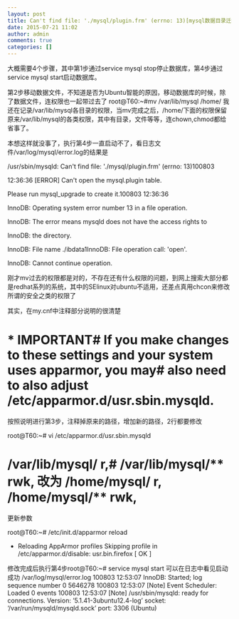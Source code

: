 ```yaml
---
layout: post
title: Can't find file: './mysql/plugin.frm' (errno: 13)[mysql数据目录迁移错位]错误解决 - 北风飘
date: 2015-07-21 11:02
author: admin
comments: true
categories: []
---
```

大概需要4个步骤，其中第1步通过service mysql stop停止数据库，第4步通过service mysql start启动数据库。

第2步移动数据文件，不知道是否为Ubuntu智能的原因，移动数据库的时候，除了数据文件，连权限也一起带过去了 
root@T60:~#mv /var/lib/mysql /home/ 
我还在记录/var/lib/mysql各目录的权限，当mv完成之后，/home/下面的权限保留原来/var/lib/mysql的各类权限，其中有目录，文件等等，连chown,chmod都给省事了。

本想这样就没事了，执行第4步一直启动不了，看日志文件/var/log/mysql/error.log的结果是

/usr/sbin/mysqld: Can't find file: './mysql/plugin.frm' (errno: 13)100803

12:36:36 [ERROR] Can't open the mysql.plugin table.

Please run mysql_upgrade to create it.100803 12:36:36

InnoDB: Operating system error number 13 in a file operation.

InnoDB: The error means mysqld does not have the access rights to

InnoDB: the directory.

InnoDB: File name ./ibdata1InnoDB: File operation call: 'open'.

InnoDB: Cannot continue operation.

刚才mv过去的权限都是对的，不存在还有什么权限的问题，到网上搜索大部分都是redhat系列的系统，其中的SElinux对ubuntu不适用，还差点真用chcon来修改所谓的安全之类的权限了

其实，在my.cnf中注释部分说明的很清楚

# * IMPORTANT# If you make changes to these settings and your system uses apparmor, you may# also need to also adjust /etc/apparmor.d/usr.sbin.mysqld.

按照说明进行第3步，注释掉原来的路径，增加新的路径，2行都要修改

root@T60:~# vi /etc/apparmor.d/usr.sbin.mysqld

# /var/lib/mysql/ r,# /var/lib/mysql/** rwk, 改为 /home/mysql/ r, /home/mysql/** rwk,

更新参数

root@T60:~# /etc/init.d/apparmor reload

* Reloading AppArmor profiles Skipping profile in /etc/apparmor.d/disable: usr.bin.firefox [ OK ]

修改完成后执行第4步root@T60:~# service mysql start 
可以在日志中看见启动成功 
/var/log/mysql/error.log 
100803 12:53:07 InnoDB: Started; log sequence number 0 5646278 
100803 12:53:07 [Note] Event Scheduler: Loaded 0 events 
100803 12:53:07 [Note] /usr/sbin/mysqld: ready for connections. 
Version: ’5.1.41-3ubuntu12.4-log’ socket: ‘/var/run/mysqld/mysqld.sock’ port: 3306 (Ubuntu)
